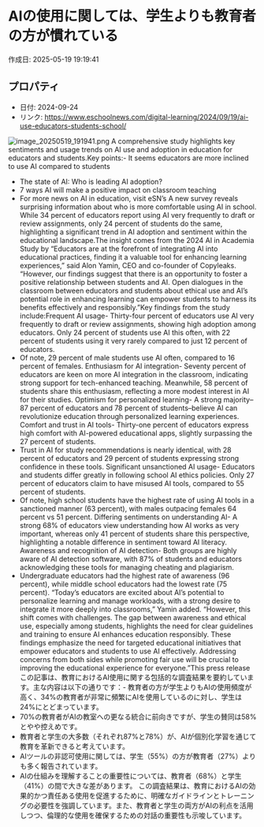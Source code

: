 # AIの使用に関しては、学生よりも教育者の方が慣れている

作成日: 2025-05-19 19:19:41

## プロパティ

- 日付: 2024-09-24
- リンク: https://www.eschoolnews.com/digital-learning/2024/09/19/ai-use-educators-students-school/

![image_20250519_191941.png](../assets/image_20250519_191941.png)
A comprehensive study highlights key sentiments and usage trends on AI use and adoption in education for educators and students.Key points:- It seems educators are more inclined to use AI compared to students
- The state of AI: Who is leading AI adoption?
- 7 ways AI will make a positive impact on classroom teaching
- For more news on AI in education, visit eSN’s 
A new survey reveals surprising information about who is more comfortable using AI in school. While 34 percent of educators report using AI very frequently to draft or review assignments, only 24 percent of students do the same, highlighting a significant trend in AI adoption and sentiment within the educational landscape.The insight comes from the 2024 AI in Academia Study by “Educators are at the forefront of integrating AI into educational practices, finding it a valuable tool for enhancing learning experiences,” said Alon Yamin, CEO and co-founder of Copyleaks. “However, our findings suggest that there is an opportunity to foster a positive relationship between students and AI. Open dialogues in the classroom between educators and students about ethical use and AI’s potential role in enhancing learning can empower students to harness its benefits effectively and responsibly.”Key findings from the study include:Frequent AI usage- Thirty-four percent of educators use AI very frequently to draft or review assignments, showing high adoption among educators. Only 24 percent of students use AI this often, with 22 percent of students using it very rarely compared to just 12 percent of educators.
- Of note, 29 percent of male students use AI often, compared to 16 percent of females.
Enthusiasm for AI integration- Seventy percent of educators are keen on more AI integration in the classroom, indicating strong support for tech-enhanced teaching. Meanwhile, 58 percent of students share this enthusiasm, reflecting a more modest interest in AI for their studies.
Optimism for personalized learning- A strong majority–87 percent of educators and 78 percent of students–believe AI can revolutionize education through personalized learning experiences.
Comfort and trust in AI tools- Thirty-one percent of educators express high comfort with AI-powered educational apps, slightly surpassing the 27 percent of students.
- Trust in AI for study recommendations is nearly identical, with 28 percent of educators and 29 percent of students expressing strong confidence in these tools.
Significant unsanctioned AI usage- Educators and students differ greatly in following school AI ethics policies. Only 27 percent of educators claim to have misused AI tools, compared to 55 percent of students.
- Of note, high school students have the highest rate of using AI tools in a sanctioned manner (63 percent), with males outpacing females 64 percent vs 51 percent.
Differing sentiments on understanding AI- A strong 68% of educators view understanding how AI works as very important, whereas only 41 percent of students share this perspective, highlighting a notable difference in sentiment toward AI literacy.
Awareness and recognition of AI detection- Both groups are highly aware of AI detection software, with 87% of students and educators acknowledging these tools for managing cheating and plagiarism.
- Undergraduate educators had the highest rate of awareness (96 percent), while middle school educators had the lowest rate (75 percent).
“Today’s educators are excited about AI’s potential to personalize learning and manage workloads, with a strong desire to integrate it more deeply into classrooms,” Yamin added. “However, this shift comes with challenges. The gap between awareness and ethical use, especially among students, highlights the need for clear guidelines and training to ensure AI enhances education responsibly. These findings emphasize the need for targeted educational initiatives that empower educators and students to use AI effectively. Addressing concerns from both sides while promoting fair use will be crucial to improving the educational experience for everyone.”This press release この記事は、教育におけるAI使用に関する包括的な調査結果を要約しています。主な内容は以下の通りです：- 教育者の方が学生よりもAIの使用頻度が高く、34%の教育者が非常に頻繁にAIを使用しているのに対し、学生は24%にとどまっています。
- 70%の教育者がAIの教室への更なる統合に前向きですが、学生の賛同は58%とやや控えめです。
- 教育者と学生の大多数（それぞれ87%と78%）が、AIが個別化学習を通じて教育を革新できると考えています。
- AIツールの非認可使用に関しては、学生（55%）の方が教育者（27%）よりも多く報告されています。
- AIの仕組みを理解することの重要性については、教育者（68%）と学生（41%）の間で大きな差があります。
この調査結果は、教育におけるAIの効果的かつ責任ある使用を促進するために、明確なガイドラインとトレーニングの必要性を強調しています。また、教育者と学生の両方がAIの利点を活用しつつ、倫理的な使用を確保するための対話の重要性も示唆しています。